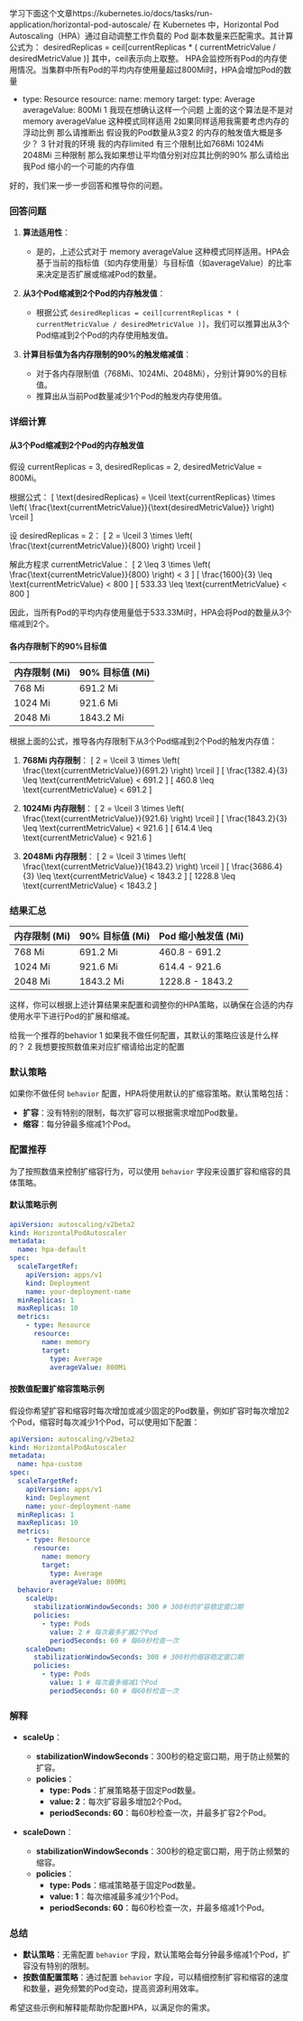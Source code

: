 

学习下面这个文章https://kubernetes.io/docs/tasks/run-application/horizontal-pod-autoscale/
在 Kubernetes 中，Horizontal Pod Autoscaling（HPA）通过自动调整工作负载的 Pod 副本数量来匹配需求。其计算公式为：
desiredReplicas = ceil[currentReplicas * ( currentMetricValue / desiredMetricValue )]
其中，ceil表示向上取整。
HPA会监控所有Pod的内存使用情况。当集群中所有Pod的平均内存使用量超过800Mi时，HPA会增加Pod的数量

- type: Resource
  resource:
    name: memory
    target:
      type: Average
      averageValue: 800Mi
1 我现在想确认这样一个问题 上面的这个算法是不是对memory averageValue 这种模式同样适用
2如果同样适用我需要考虑内存的浮动比例
那么请推断出 假设我的Pod数量从3变2 的内存的触发值大概是多少？
3 针对我的环境 我的内存limited 有三个限制比如768Mi 1024Mi 2048Mi 三种限制
那么我如果想让平均值分别对应其比例的90%
那么请给出我Pod 缩小的一个可能的内存值





好的，我们来一步一步回答和推导你的问题。

### 回答问题

1. **算法适用性**：
   - 是的，上述公式对于 memory averageValue 这种模式同样适用。HPA会基于当前的指标值（如内存使用量）与目标值（如averageValue）的比率来决定是否扩展或缩减Pod的数量。

2. **从3个Pod缩减到2个Pod的内存触发值**：
   - 根据公式 `desiredReplicas = ceil[currentReplicas * ( currentMetricValue / desiredMetricValue )]`，我们可以推算出从3个Pod缩减到2个Pod的内存使用触发值。

3. **计算目标值为各内存限制的90%的触发缩减值**：
   - 对于各内存限制值（768Mi、1024Mi、2048Mi），分别计算90%的目标值。
   - 推算出从当前Pod数量减少1个Pod的触发内存使用值。

### 详细计算

#### 从3个Pod缩减到2个Pod的内存触发值

假设 currentReplicas = 3, desiredReplicas = 2, desiredMetricValue = 800Mi。

根据公式：
\[ \text{desiredReplicas} = \lceil \text{currentReplicas} \times \left( \frac{\text{currentMetricValue}}{\text{desiredMetricValue}} \right) \rceil \]

设 desiredReplicas = 2：
\[ 2 = \lceil 3 \times \left( \frac{\text{currentMetricValue}}{800} \right) \rceil \]

解此方程求 currentMetricValue：
\[ 2 \leq 3 \times \left( \frac{\text{currentMetricValue}}{800} \right) < 3 \]
\[ \frac{1600}{3} \leq \text{currentMetricValue} < 800 \]
\[ 533.33 \leq \text{currentMetricValue} < 800 \]

因此，当所有Pod的平均内存使用量低于533.33Mi时，HPA会将Pod的数量从3个缩减到2个。

#### 各内存限制下的90%目标值

| 内存限制 (Mi) | 90% 目标值 (Mi) |
|---------------|-----------------|
| 768 Mi        | 691.2 Mi        |
| 1024 Mi       | 921.6 Mi        |
| 2048 Mi       | 1843.2 Mi       |

根据上面的公式，推导各内存限制下从3个Pod缩减到2个Pod的触发内存值：

1. **768Mi 内存限制**：
   \[ 2 = \lceil 3 \times \left( \frac{\text{currentMetricValue}}{691.2} \right) \rceil \]
   \[ \frac{1382.4}{3} \leq \text{currentMetricValue} < 691.2 \]
   \[ 460.8 \leq \text{currentMetricValue} < 691.2 \]

2. **1024Mi 内存限制**：
   \[ 2 = \lceil 3 \times \left( \frac{\text{currentMetricValue}}{921.6} \right) \rceil \]
   \[ \frac{1843.2}{3} \leq \text{currentMetricValue} < 921.6 \]
   \[ 614.4 \leq \text{currentMetricValue} < 921.6 \]

3. **2048Mi 内存限制**：
   \[ 2 = \lceil 3 \times \left( \frac{\text{currentMetricValue}}{1843.2} \right) \rceil \]
   \[ \frac{3686.4}{3} \leq \text{currentMetricValue} < 1843.2 \]
   \[ 1228.8 \leq \text{currentMetricValue} < 1843.2 \]

### 结果汇总

| 内存限制 (Mi) | 90% 目标值 (Mi) | Pod 缩小触发值 (Mi)              |
|---------------|-----------------|--------------------------------|
| 768 Mi        | 691.2 Mi        | 460.8 - 691.2                  |
| 1024 Mi       | 921.6 Mi        | 614.4 - 921.6                  |
| 2048 Mi       | 1843.2 Mi       | 1228.8 - 1843.2                |

这样，你可以根据上述计算结果来配置和调整你的HPA策略，以确保在合适的内存使用水平下进行Pod的扩展和缩减。


给我一个推荐的behavior 
1 如果我不做任何配置，其默认的策略应该是什么样的？
2 我想要按照数值来对应扩缩请给出定的配置

### 默认策略

如果你不做任何 `behavior` 配置，HPA将使用默认的扩缩容策略。默认策略包括：

- **扩容**：没有特别的限制，每次扩容可以根据需求增加Pod数量。
- **缩容**：每分钟最多缩减1个Pod。

### 配置推荐

为了按照数值来控制扩缩容行为，可以使用 `behavior` 字段来设置扩容和缩容的具体策略。

#### 默认策略示例

```yaml
apiVersion: autoscaling/v2beta2
kind: HorizontalPodAutoscaler
metadata:
  name: hpa-default
spec:
  scaleTargetRef:
    apiVersion: apps/v1
    kind: Deployment
    name: your-deployment-name
  minReplicas: 1
  maxReplicas: 10
  metrics:
    - type: Resource
      resource:
        name: memory
        target:
          type: Average
          averageValue: 800Mi
```

#### 按数值配置扩缩容策略示例

假设你希望扩容和缩容时每次增加或减少固定的Pod数量，例如扩容时每次增加2个Pod，缩容时每次减少1个Pod，可以使用如下配置：

```yaml
apiVersion: autoscaling/v2beta2
kind: HorizontalPodAutoscaler
metadata:
  name: hpa-custom
spec:
  scaleTargetRef:
    apiVersion: apps/v1
    kind: Deployment
    name: your-deployment-name
  minReplicas: 1
  maxReplicas: 10
  metrics:
    - type: Resource
      resource:
        name: memory
        target:
          type: Average
          averageValue: 800Mi
  behavior:
    scaleUp:
      stabilizationWindowSeconds: 300 # 300秒的扩容稳定窗口期
      policies:
        - type: Pods
          value: 2 # 每次最多扩展2个Pod
          periodSeconds: 60 # 每60秒检查一次
    scaleDown:
      stabilizationWindowSeconds: 300 # 300秒的缩容稳定窗口期
      policies:
        - type: Pods
          value: 1 # 每次最多缩减1个Pod
          periodSeconds: 60 # 每60秒检查一次
```

### 解释

- **scaleUp**：
  - **stabilizationWindowSeconds**：300秒的稳定窗口期，用于防止频繁的扩容。
  - **policies**：
    - **type: Pods**：扩展策略基于固定Pod数量。
    - **value: 2**：每次扩容最多增加2个Pod。
    - **periodSeconds: 60**：每60秒检查一次，并最多扩容2个Pod。

- **scaleDown**：
  - **stabilizationWindowSeconds**：300秒的稳定窗口期，用于防止频繁的缩容。
  - **policies**：
    - **type: Pods**：缩减策略基于固定Pod数量。
    - **value: 1**：每次缩减最多减少1个Pod。
    - **periodSeconds: 60**：每60秒检查一次，并最多缩减1个Pod。

### 总结

- **默认策略**：无需配置 `behavior` 字段，默认策略会每分钟最多缩减1个Pod，扩容没有特别的限制。
- **按数值配置策略**：通过配置 `behavior` 字段，可以精细控制扩容和缩容的速度和数量，避免频繁的Pod变动，提高资源利用效率。

希望这些示例和解释能帮助你配置HPA，以满足你的需求。